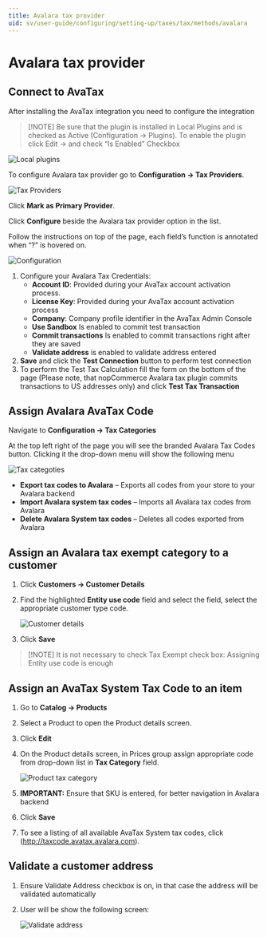 ```yaml
---
title: Avalara tax provider
uid: sv/user-guide/configuring/setting-up/taxes/tax/methods/avalara
---
```


# Avalara tax provider

## Connect to AvaTax

After installing the AvaTax integration you need to configure the integration

> [!NOTE] Be sure that the plugin is installed in Local Plugins and is checked as Active (Configuration → Plugins). To enable the plugin click Edit → and check “Is Enabled” Checkbox

![Local plugins](_static/avalara/local-plugins.png)

To configure Avalara tax provider go to **Configuration → Tax Providers**.

![Tax Providers](_static/avalara/tax-providers.png)

Click **Mark as Primary Provider**.

Click **Configure** beside the Avalara tax provider option in the list.

Follow the instructions on top of the page, each field’s function is annotated when “?” is hovered on.

![Configuration](_static/avalara/avalara-configuration.png)

1. Configure your Avalara Tax Credentials: 
    * **Account ID**: Provided during your AvaTax account activation process.
    * **License Key**: Provided during your AvaTax account activation process
    * **Company**: Company profile identifier in the AvaTax Admin Console
    * **Use Sandbox** Is enabled to commit test transaction
    * **Commit transactions** Is enabled to commit transactions right after they are saved
    * **Validate address** is enabled to validate address entered
2. **Save** and click the **Test Connection** button to perform test connection
3. To perform the Test Tax Calculation fill the form on the bottom of the page (Please note, that nopCommerce Avalara tax plugin commits transactions to US addresses only) and click **Test Tax Transaction**

## Assign Avalara AvaTax Code

Navigate to **Configuration → Tax Categories**

At the top left right of the page you will see the branded Avalara Tax Codes button. Clicking it the drop-down menu will show the following menu

![Tax categoties](_static/avalara/tax-categories.png)

* **Export tax codes to Avalara** – Exports all codes from your store to your Avalara backend
* **Import Avalara system tax codes** – Imports all Avalara tax codes from Avalara
* **Delete Avalara System tax codes** – Deletes all codes exported from Avalara

## Assign an Avalara tax exempt category to a customer

1. Click **Customers → Customer Details**
2. Find the highlighted **Entity use code** field and select the field, select the appropriate customer type code.
    
    ![Customer details](_static/avalara/customer-entity-use-code.png)

3. Click **Save**

> [!NOTE] It is not necessary to check Tax Exempt check box: Assigning Entity use code is enough

## Assign an AvaTax System Tax Code to an item

1. Go to **Catalog → Products**
2. Select a Product to open the Product details screen.
3. Click **Edit**
4. On the Product details screen, in Prices group assign appropriate code from drop-down list in **Tax Category** field.
    
    ![Product tax category](_static/avalara/product-tax-category.png)

5. **IMPORTANT:** Ensure that SKU is entered, for better navigation in Avalara backend

6. Click **Save**
7. To see a listing of all available AvaTax System tax codes, click (<http://taxcode.avatax.avalara.com>).

## Validate a customer address

1. Ensure Validate Address checkbox is on, in that case the address will be validated automatically
2. User will be show the following screen:
    
    ![Validate address](_static/avalara/validate-customer-address.png)